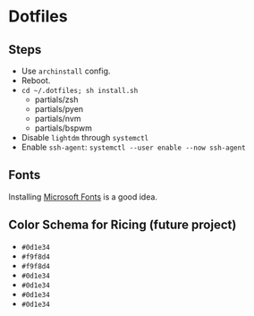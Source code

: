 # Dotfiles

## Steps

- Use `archinstall` config.
- Reboot.
- `cd ~/.dotfiles; sh install.sh`
    - partials/zsh
    - partials/pyen
    - partials/nvm
    - partials/bspwm
- Disable `lightdm` through `systemctl`
- Enable `ssh-agent`: `systemctl --user enable --now ssh-agent`

## Fonts

Installing [Microsoft Fonts](https://wiki.archlinux.org/title/Microsoft_fonts) is a good idea.


## Color Schema for Ricing (future project)

- `#0d1e34`
- `#f9f8d4`
- `#f9f8d4`
- `#0d1e34`
- `#0d1e34`
- `#0d1e34`
- `#0d1e34`

